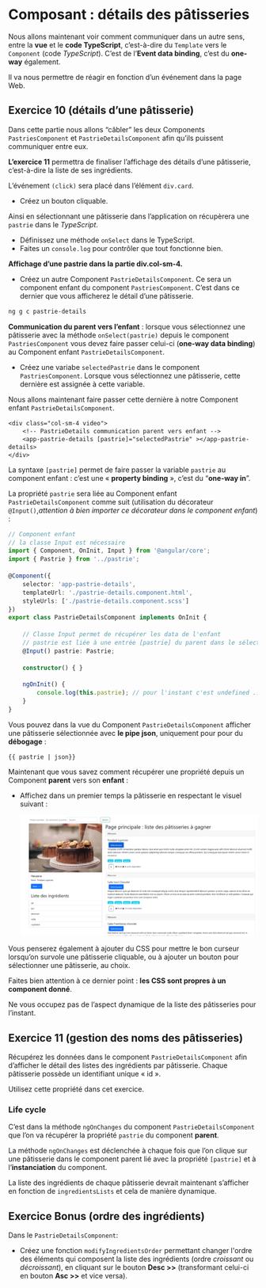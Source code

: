 # Composant :  détails des pâtisseries

Nous allons maintenant voir comment communiquer dans un autre sens, entre la **vue** et le **code TypeScript**, c’est-à-dire du `Template` vers le `Component` (code *TypeScript*). C’est de l’**Event data binding**, c’est du **one-way** également. 

Il va nous permettre de réagir en fonction d’un événement dans la page Web.

## Exercice 10 (détails d’une pâtisserie)

Dans cette partie nous allons “câbler” les deux Components `PastriesComponent` et `PastrieDetailsComponent` afin qu’ils puissent communiquer entre eux. 

**L’exercice 11** permettra de finaliser l’affichage des détails d’une pâtisserie, c’est-à-dire la liste de ses ingrédients.

L’événement `(click)` sera placé dans l’élément `div.card`. 

* Créez un bouton cliquable.
  
Ainsi en sélectionnant une pâtisserie dans l’application on récupèrera une `pastrie` dans le *TypeScript*.

* Définissez une méthode `onSelect` dans le TypeScript. 
* Faites un `console.log` pour contrôler que tout fonctionne bien.


**Affichage d’une pastrie dans la partie div.col-sm-4.**

* Créez un autre Component `PastrieDetailsComponent`. Ce sera un component
enfant du component `PastriesComponent`. C’est dans ce dernier que vous
afficherez le détail d’une pâtisserie.


```bash
ng g c pastrie-details
```

**Communication du parent vers l’enfant** : 
lorsque vous sélectionnez une pâtisserie avec la méthode `onSelect(pastrie)` depuis le component `PastriesComponent` vous devez faire passer celui-ci (**one-way data binding**) au Component enfant `PastrieDetailsComponent`.

* Créez une variabe `selectedPastrie` dans le component `PastriesComponent`.
Lorsque vous sélectionnez une pâtisserie, cette dernière est assignée à cette variable.

Nous allons maintenant faire passer cette dernière à notre Component enfant `PastrieDetailsComponent`.

```angular2html
<div class="col-sm-4 video">
    <!-- PastrieDetails communication parent vers enfant -->
    <app-pastrie-details [pastrie]="selectedPastrie" ></app-pastrie-details>
</div>
```

La syntaxe `[pastrie]` permet de faire passer la variable `pastrie` au component enfant : c’est une « **property binding** », c’est du “**one-way in**”.

La propriété `pastrie` sera liée au Component enfant `PastrieDetailsComponent` comme suit (utilisation du décorateur `@Input()`,*attention à bien importer ce décorateur dans le component enfant*) :

```typescript
// Component enfant
// la classe Input est nécessaire
import { Component, OnInit, Input } from '@angular/core';
import { Pastrie } from '../pastrie';

@Component({
    selector: 'app-pastrie-details',
    templateUrl: './pastrie-details.component.html',
    styleUrls: ['./pastrie-details.component.scss']
})
export class PastrieDetailsComponent implements OnInit {
    
    // Classe Input permet de récupérer les data de l'enfant
    // pastrie est liée à une entrée [pastrie] du parent dans le sélecteur
    @Input() pastrie: Pastrie;
    
    constructor() { }

    ngOnInit() {
        console.log(this.pastrie); // pour l'instant c'est undefined ... C'est normal
    }
}
```

Vous pouvez dans la vue du Component `PastrieDetailsComponent` afficher une pâtisserie sélectionnée avec **le pipe json**, uniquement pour pour du **débogage** :

```
{{ pastrie | json}}
```

Maintenant que vous savez comment récupérer une propriété depuis un Component **parent** vers son **enfant** :

* Affichez dans un premier temps la pâtisserie en respectant le visuel suivant : 
  
  ![](images/pastrie_detail.png)

Vous penserez également à ajouter du CSS pour mettre le bon curseur lorsqu’on survole une pâtisserie cliquable, ou à ajouter un bouton pour sélectionner une pâtisserie, au choix. 

Faites bien attention à ce dernier point : **les CSS sont propres à un component donné**.

Ne vous occupez pas de l’aspect dynamique de la liste des pâtisseries pour l’instant.



## Exercice 11 (gestion des noms des pâtisseries)

Récupérez les données dans le component `PastrieDetailsComponent` afin d’afficher le détail des listes des ingrédients par pâtisserie. Chaque pâtisserie possède un identifiant unique « id ». 

Utilisez cette propriété dans cet exercice.


### Life cycle

C’est dans la méthode `ngOnChanges` du component `PastrieDetailsComponent` que l’on va récupérer la propriété `pastrie` du component **parent**. 

La méthode `ngOnChanges` est déclenchée à chaque fois que l’on clique sur une pâtisserie dans le component parent lié avec la propriété `[pastrie]` et à l’**instanciation** du component.

La liste des ingrédients de chaque pâtisserie devrait maintenant s’afficher en fonction de `ingredientsLists` et cela de manière dynamique.

## Exercice Bonus (ordre des ingrédients)

Dans le `PastrieDetailsComponent`:

* Créez une fonction `modifyIngredientsOrder` permettant changer l'ordre des éléments qui composent la liste des ingrédients (ordre *croissant* ou *décroissant*), en cliquant sur le bouton 
**Desc >>** (transformant celui-ci en bouton **Asc >>** et vice versa).